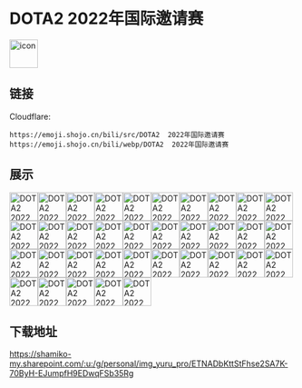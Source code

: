 # DOTA2  2022年国际邀请赛
<img src="https://emoji.shojo.cn/bili/src/DOTA2  2022年国际邀请赛/icon.png" width="50" height="50" alt="icon">

## 链接
Cloudflare:
```
https://emoji.shojo.cn/bili/src/DOTA2  2022年国际邀请赛
https://emoji.shojo.cn/bili/webp/DOTA2  2022年国际邀请赛
```
## 展示
<img src="https://emoji.shojo.cn/bili/src/DOTA2  2022年国际邀请赛/DOTA2  2022年国际邀请赛-666.png" width="50" height="50" alt="DOTA2  2022年国际邀请赛-666"><img src="https://emoji.shojo.cn/bili/src/DOTA2  2022年国际邀请赛/DOTA2  2022年国际邀请赛-emmm.png" width="50" height="50" alt="DOTA2  2022年国际邀请赛-emmm"><img src="https://emoji.shojo.cn/bili/src/DOTA2  2022年国际邀请赛/DOTA2  2022年国际邀请赛-ok.png" width="50" height="50" alt="DOTA2  2022年国际邀请赛-ok"><img src="https://emoji.shojo.cn/bili/src/DOTA2  2022年国际邀请赛/DOTA2  2022年国际邀请赛-V我37.png" width="50" height="50" alt="DOTA2  2022年国际邀请赛-V我37"><img src="https://emoji.shojo.cn/bili/src/DOTA2  2022年国际邀请赛/DOTA2  2022年国际邀请赛-爱你.png" width="50" height="50" alt="DOTA2  2022年国际邀请赛-爱你"><img src="https://emoji.shojo.cn/bili/src/DOTA2  2022年国际邀请赛/DOTA2  2022年国际邀请赛-背锅.png" width="50" height="50" alt="DOTA2  2022年国际邀请赛-背锅"><img src="https://emoji.shojo.cn/bili/src/DOTA2  2022年国际邀请赛/DOTA2  2022年国际邀请赛-队友呢.png" width="50" height="50" alt="DOTA2  2022年国际邀请赛-队友呢"><img src="https://emoji.shojo.cn/bili/src/DOTA2  2022年国际邀请赛/DOTA2  2022年国际邀请赛-告辞.png" width="50" height="50" alt="DOTA2  2022年国际邀请赛-告辞"><img src="https://emoji.shojo.cn/bili/src/DOTA2  2022年国际邀请赛/DOTA2  2022年国际邀请赛-鸽了.png" width="50" height="50" alt="DOTA2  2022年国际邀请赛-鸽了"><img src="https://emoji.shojo.cn/bili/src/DOTA2  2022年国际邀请赛/DOTA2  2022年国际邀请赛-给你脸了.png" width="50" height="50" alt="DOTA2  2022年国际邀请赛-给你脸了"><img src="https://emoji.shojo.cn/bili/src/DOTA2  2022年国际邀请赛/DOTA2  2022年国际邀请赛-哈哈哈.png" width="50" height="50" alt="DOTA2  2022年国际邀请赛-哈哈哈"><img src="https://emoji.shojo.cn/bili/src/DOTA2  2022年国际邀请赛/DOTA2  2022年国际邀请赛-害羞.png" width="50" height="50" alt="DOTA2  2022年国际邀请赛-害羞"><img src="https://emoji.shojo.cn/bili/src/DOTA2  2022年国际邀请赛/DOTA2  2022年国际邀请赛-划起来咯.png" width="50" height="50" alt="DOTA2  2022年国际邀请赛-划起来咯"><img src="https://emoji.shojo.cn/bili/src/DOTA2  2022年国际邀请赛/DOTA2  2022年国际邀请赛-击掌.png" width="50" height="50" alt="DOTA2  2022年国际邀请赛-击掌"><img src="https://emoji.shojo.cn/bili/src/DOTA2  2022年国际邀请赛/DOTA2  2022年国际邀请赛-技不如人.png" width="50" height="50" alt="DOTA2  2022年国际邀请赛-技不如人"><img src="https://emoji.shojo.cn/bili/src/DOTA2  2022年国际邀请赛/DOTA2  2022年国际邀请赛-加油.png" width="50" height="50" alt="DOTA2  2022年国际邀请赛-加油"><img src="https://emoji.shojo.cn/bili/src/DOTA2  2022年国际邀请赛/DOTA2  2022年国际邀请赛-救救救.png" width="50" height="50" alt="DOTA2  2022年国际邀请赛-救救救"><img src="https://emoji.shojo.cn/bili/src/DOTA2  2022年国际邀请赛/DOTA2  2022年国际邀请赛-哭泣.png" width="50" height="50" alt="DOTA2  2022年国际邀请赛-哭泣"><img src="https://emoji.shojo.cn/bili/src/DOTA2  2022年国际邀请赛/DOTA2  2022年国际邀请赛-来一局.png" width="50" height="50" alt="DOTA2  2022年国际邀请赛-来一局"><img src="https://emoji.shojo.cn/bili/src/DOTA2  2022年国际邀请赛/DOTA2  2022年国际邀请赛-哦.png" width="50" height="50" alt="DOTA2  2022年国际邀请赛-哦"><img src="https://emoji.shojo.cn/bili/src/DOTA2  2022年国际邀请赛/DOTA2  2022年国际邀请赛-漂亮.png" width="50" height="50" alt="DOTA2  2022年国际邀请赛-漂亮"><img src="https://emoji.shojo.cn/bili/src/DOTA2  2022年国际邀请赛/DOTA2  2022年国际邀请赛-润了.png" width="50" height="50" alt="DOTA2  2022年国际邀请赛-润了"><img src="https://emoji.shojo.cn/bili/src/DOTA2  2022年国际邀请赛/DOTA2  2022年国际邀请赛-上分机器.png" width="50" height="50" alt="DOTA2  2022年国际邀请赛-上分机器"><img src="https://emoji.shojo.cn/bili/src/DOTA2  2022年国际邀请赛/DOTA2  2022年国际邀请赛-来砍我.png" width="50" height="50" alt="DOTA2  2022年国际邀请赛-来砍我"><img src="https://emoji.shojo.cn/bili/src/DOTA2  2022年国际邀请赛/DOTA2  2022年国际邀请赛-摊手.png" width="50" height="50" alt="DOTA2  2022年国际邀请赛-摊手"><img src="https://emoji.shojo.cn/bili/src/DOTA2  2022年国际邀请赛/DOTA2  2022年国际邀请赛-弯道超车.png" width="50" height="50" alt="DOTA2  2022年国际邀请赛-弯道超车"><img src="https://emoji.shojo.cn/bili/src/DOTA2  2022年国际邀请赛/DOTA2  2022年国际邀请赛-晚安.png" width="50" height="50" alt="DOTA2  2022年国际邀请赛-晚安"><img src="https://emoji.shojo.cn/bili/src/DOTA2  2022年国际邀请赛/DOTA2  2022年国际邀请赛-我是谁.png" width="50" height="50" alt="DOTA2  2022年国际邀请赛-我是谁"><img src="https://emoji.shojo.cn/bili/src/DOTA2  2022年国际邀请赛/DOTA2  2022年国际邀请赛-我只会心疼.png" width="50" height="50" alt="DOTA2  2022年国际邀请赛-我只会心疼"><img src="https://emoji.shojo.cn/bili/src/DOTA2  2022年国际邀请赛/DOTA2  2022年国际邀请赛-小飞棍来咯.png" width="50" height="50" alt="DOTA2  2022年国际邀请赛-小飞棍来咯"><img src="https://emoji.shojo.cn/bili/src/DOTA2  2022年国际邀请赛/DOTA2  2022年国际邀请赛-谢谢.png" width="50" height="50" alt="DOTA2  2022年国际邀请赛-谢谢"><img src="https://emoji.shojo.cn/bili/src/DOTA2  2022年国际邀请赛/DOTA2  2022年国际邀请赛-蟹不肉.png" width="50" height="50" alt="DOTA2  2022年国际邀请赛-蟹不肉"><img src="https://emoji.shojo.cn/bili/src/DOTA2  2022年国际邀请赛/DOTA2  2022年国际邀请赛-心态崩了.png" width="50" height="50" alt="DOTA2  2022年国际邀请赛-心态崩了"><img src="https://emoji.shojo.cn/bili/src/DOTA2  2022年国际邀请赛/DOTA2  2022年国际邀请赛-秀.png" width="50" height="50" alt="DOTA2  2022年国际邀请赛-秀"><img src="https://emoji.shojo.cn/bili/src/DOTA2  2022年国际邀请赛/DOTA2  2022年国际邀请赛-真香.png" width="50" height="50" alt="DOTA2  2022年国际邀请赛-真香">

## 下载地址

https://shamiko-my.sharepoint.com/:u:/g/personal/img_yuru_pro/ETNADbKttStFhse2SA7K-70ByH-EJumpfH9EDwqFSb35Rg